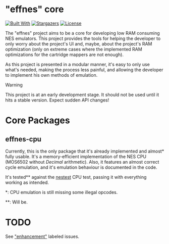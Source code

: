 # "effnes" core

[![Built With][BUILTWITH_BADGE]][BUILTWITH_LINK]
[![Stargazers][STARS_BADGE]][STARS_LINK]
[![License][LICENSE_BADGE]][LICENSE_LINK]

The "effnes" project aims to be a core for developing low RAM consuming NES
emulators. This project provides the tools for helping the developer to only
worry about the project's UI and, maybe, about the project's RAM optimization
(only on extreme cases where the implemented RAM optimizations for the
cartridge mappers are not enough).

As this project is presented in a modular manner, it's easy to only use what's
needed, making the process less painful, and allowing the developer to
implement his own methods of emulation.

> [!WARNING]
> This project is at an early development stage. It should not be used until it
> hits a stable version. Expect sudden API changes!

# Core Packages
## effnes-cpu

Currently, this is the only package that it's already implemented and almost*
fully usable. It's a memory-efficient implementation of the NES CPU (MOS6502
without _Decimal_ arithmetic). Also, it features an almost correct cycle
emulation, and it's emulation behaviour is documented in the code.

It's tested** against the [nestest][NESTEST_URL] CPU test, passing it with
everything working as intended.

*: CPU emulation is still missing some illegal opcodes.

**: Will be.

<!--

## effnes-ppu
## effnes-apu
## effness-ines & effnes-nes2
## effnes-cartridge

-->

# TODO

See ["enhancement"][ENHANCEMENTS_URL] labeled issues.


[ENHANCEMENTS_URL]: https://github.com/x93bd0/efnes/issues?q=is%3Aopen+is%3Aissue+label%3Aenhancement
[NESTEST_URL]: https://www.qmtpro.com/~nes/misc/nestest.nes
[BUILTWITH_BADGE]: https://img.shields.io/badge/Built_With-Rust-red?style=for-the-badge&logo=rust&logoColor=white
[BUILTWITH_LINK]: https://python.org/
[STARS_BADGE]: https://img.shields.io/github/stars/x93bd0/efnes?style=for-the-badge
[STARS_LINK]: https://github.com/x93bd0/efnes/stargazers
[LICENSE_BADGE]: https://img.shields.io/github/license/x93bd0/efnes?style=for-the-badge
[LICENSE_LINK]: https://github.com/x93bd0/efnes/blob/master/LICENSE.txt

